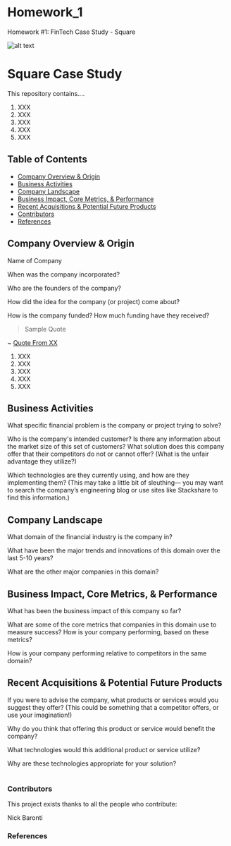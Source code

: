 # Homework_1
Homework #1: FinTech Case Study - Square

![alt text](https://logos-download.com/wp-content/uploads/2020/06/Square_Logo.png)

# Square Case Study

This repository contains....

1. XXX
2. XXX
3. XXX
4. XXX
5. XXX

## Table of Contents

- [Company Overview & Origin](#Company-Overview-&-Origin)
- [Business Activities](#Business-Activities)
- [Company Landscape](#Company-Landscape)
- [Business Impact, Core Metrics, & Performance](#Business-Impact,-Core-Metrics,-&-Performance)
- [Recent Acquisitions & Potential Future Products](#Recent-Acquisitions-&-Potential-Future-Products)
- [Contributors](#Contributors)
- [References](#References)

## Company Overview & Origin

Name of Company

When was the company incorporated?

Who are the founders of the company?

How did the idea for the company (or project) come about?

How is the company funded? How much funding have they received?


> Sample Quote


~ [Quote From XX](http://google.com)


1. XXX
2. XXX
3. XXX
4. XXX
5. XXX

## Business Activities

What specific financial problem is the company or project trying to solve?

Who is the company's intended customer?  Is there any information about the market size of this set of customers?
What solution does this company offer that their competitors do not or cannot offer? (What is the unfair advantage they utilize?)

Which technologies are they currently using, and how are they implementing them? (This may take a little bit of sleuthing–– you may want to search the company’s engineering blog or use sites like Stackshare to find this information.)

## Company Landscape

What domain of the financial industry is the company in?

What have been the major trends and innovations of this domain over the last 5-10 years?

What are the other major companies in this domain?

## Business Impact, Core Metrics, & Performance

What has been the business impact of this company so far?

What are some of the core metrics that companies in this domain use to measure success? How is your company performing, based on these metrics?

How is your company performing relative to competitors in the same domain?

## Recent Acquisitions & Potential Future Products

If you were to advise the company, what products or services would you suggest they offer? (This could be something that a competitor offers, or use your imagination!)

Why do you think that offering this product or service would benefit the company?

What technologies would this additional product or service utilize?

Why are these technologies appropriate for your solution?

#

### Contributors

This project exists thanks to all the people who contribute:

Nick Baronti

### References